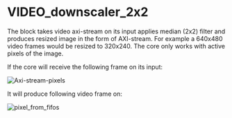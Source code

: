 # VIDEO_downscaler_2x2

The block takes video axi-stream on its input applies median (2x2) filter and produces resized image in the form of AXI-stream. For example a 640x480 video frames would be resized to 320x240.
The core only works with active pixels of the image.

If the core will receive the following frame on its input:

![Axi-stream-pixels](https://github.com/etherblade-net/VIDEO_downscaler_2x2/assets/53142676/7854687e-0724-4420-94da-0ee1154e23c8)

It will produce following video frame on:

![pixel_from_fifos](https://github.com/etherblade-net/VIDEO_downscaler_2x2/assets/53142676/00112b6f-e562-4ce0-82cb-128bacc8e3c0)
